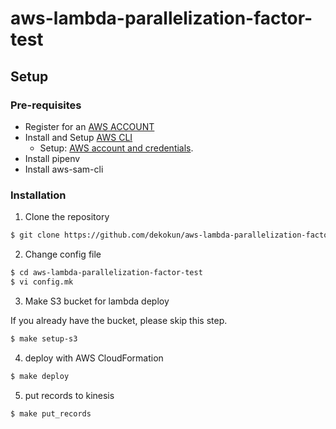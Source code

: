 # aws-lambda-parallelization-factor-test

## Setup

### Pre-requisites

- Register for an [AWS ACCOUNT](https://aws.amazon.com/)
- Install and Setup [AWS CLI](https://aws.amazon.com/cli/)
  - Setup: [AWS account and credentials](http://docs.aws.amazon.com/cli/latest/userguide/cli-chap-getting-started.html).
- Install pipenv
- Install aws-sam-cli

### Installation

1. Clone the repository

```bash
$ git clone https://github.com/dekokun/aws-lambda-parallelization-factor-test.git
```

2. Change config file

```bash
$ cd aws-lambda-parallelization-factor-test
$ vi config.mk
```

3. Make S3 bucket for lambda deploy

If you already have the bucket, please skip this step.

```bash
$ make setup-s3
```

4. deploy with AWS CloudFormation

```bash
$ make deploy
```

5. put records to kinesis

```bash
$ make put_records
```
